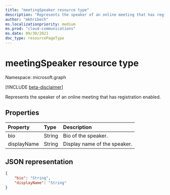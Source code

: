 ```yaml
---
title: "meetingSpeaker resource type"
description: "Represents the speaker of an online meeting that has registration enabled."
author: "mkhribech"
ms.localizationpriority: medium
ms.prod: "cloud-communications"
ms.date: 09/30/2021
doc_type: resourcePageType
---
```


# meetingSpeaker resource type

Namespace: microsoft.graph

[!INCLUDE [beta-disclaimer](../../includes/beta-disclaimer.md)]

Represents the speaker of an online meeting that has registration enabled.

## Properties

| Property | Type | Description |
| :------- | :--- | :---------- |
| bio | String | Bio of the speaker. |
| displayName | String | Display name of the speaker. |

## JSON representation

<!-- {
  "blockType": "resource",
  "@odata.type": "microsoft.graph.meetingSpeaker"
}-->

```json
{
    "bio": "String",
    "displayName": "String"
}
```
